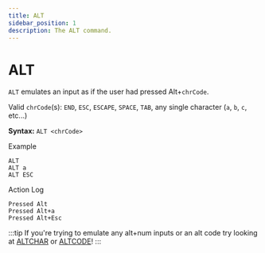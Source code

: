 ```yaml
---
title: ALT
sidebar_position: 1
description: The ALT command.
---
```


# ALT
`ALT` emulates an input as if the user had pressed Alt+`chrCode`.

Valid `chrCode`(s): `END`, `ESC`, `ESCAPE`, `SPACE`, `TAB`, any single character (`a`, `b`, `c`, etc...)

**Syntax:** `ALT <chrCode>`

Example
```
ALT
ALT a
ALT ESC
```

Action Log
```
Pressed Alt
Pressed Alt+a
Pressed Alt+Esc
```

:::tip
If you're trying to emulate any alt+num inputs or an alt code try looking at [ALTCHAR](./altchar) or [ALTCODE](./altcode)!
:::